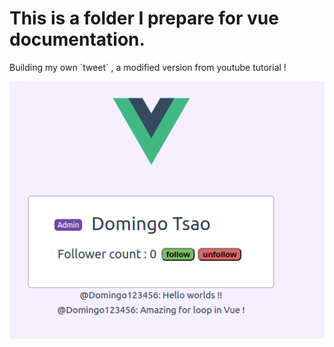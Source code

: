 <h1>This is a folder I prepare for vue documentation.</h1>

<div> Building my own  `tweet` , a modified version from youtube tutorial ! </div>

![image](./vue_project/src/assets/image.png)